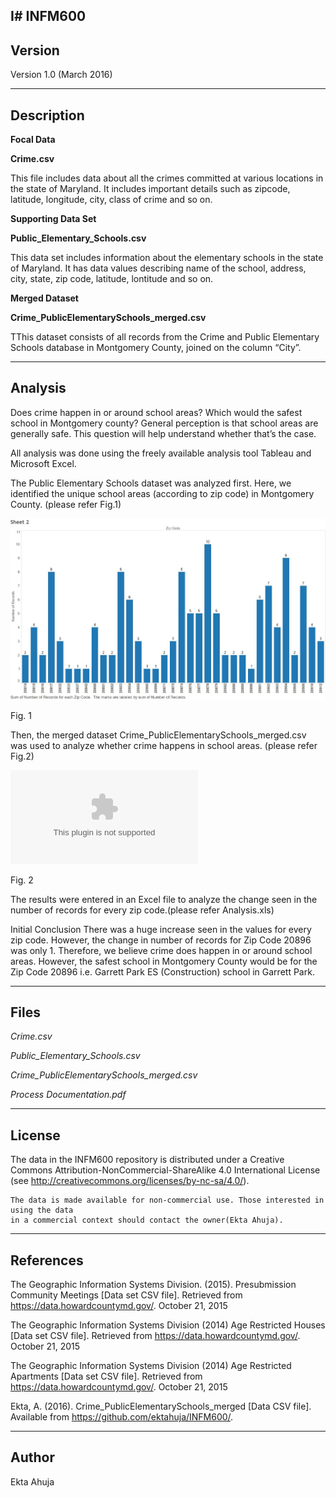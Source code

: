 I# INFM600
-----------
Version
-----------

Version 1.0 (March 2016)

-----------
Description
-----------

**Focal Data**

**Crime.csv**

This file includes data about all the crimes committed at various locations in the state of Maryland. It includes important details such as zipcode, latitude, longitude, city, class of crime and so on.

**Supporting Data Set**

**Public_Elementary_Schools.csv**

This data set includes information about the elementary schools in the state of Maryland. It has data values describing name of the school, address, city, state, zip code, latitude, lontitude and so on.


**Merged Dataset**

**Crime_PublicElementarySchools_merged.csv**

TThis dataset consists of all records from the Crime and Public Elementary Schools database in Montgomery County, joined on the column “City”.



---------------
Analysis
---------------

Does crime happen in or around school areas? Which would the safest school in Montgomery county?
General perception is that school areas are generally safe. This question will help understand whether that’s the case.


All analysis was done using the freely available analysis tool Tableau and Microsoft Excel.


The Public Elementary Schools dataset was analyzed first. Here, we identified the unique school areas (according to zip code) in Montgomery County. (please refer Fig.1)




![alt tag](https://github.com/ektahuja/INFM600/blob/master/Public_Elementary_Schools_zipcode.jpg)

Fig. 1

Then, the merged dataset Crime_PublicElementarySchools_merged.csv was used to analyze whether crime happens in school areas. (please refer Fig.2)


![alt tag](https://github.com/ektahuja/INFM600/blob/master/Crime_PublicElementarySchools_merged.csv)
  
Fig. 2

The results were entered in an Excel file to analyze the change seen in the number of records for every zip code.(please refer Analysis.xls)

Initial Conclusion
There was a huge increase seen in the values for every zip code. However, the change in number of records for Zip Code 20896 was only 1. Therefore, we believe crime does happen in or around school areas. However, the safest school in Montgomery County would be for the Zip Code 20896 i.e. Garrett Park ES (Construction) school in Garrett Park.


-----
Files
-----

*Crime.csv*

*Public_Elementary_Schools.csv*

*Crime_PublicElementarySchools_merged.csv*

*Process Documentation.pdf*

------- 
License
-------

The data in the INFM600 repository is distributed under a Creative Commons 
Attribution-NonCommercial-ShareAlike 4.0 International License (see 
http://creativecommons.org/licenses/by-nc-sa/4.0/).
   
	The data is made available for non-commercial use. Those interested in using the data 
   	in a commercial context should contact the owner(Ekta Ahuja).

----------
References
----------

The Geographic Information Systems Division. (2015). Presubmission Community Meetings [Data set CSV file]. Retrieved from https://data.howardcountymd.gov/. October 21, 2015

The Geographic Information Systems Division (2014) Age Restricted Houses [Data set CSV file]. Retrieved from https://data.howardcountymd.gov/. October 21, 2015

The Geographic Information Systems Division (2014) Age Restricted Apartments [Data set CSV file]. Retrieved from https://data.howardcountymd.gov/. October 21, 2015

Ekta, A. (2016). Crime_PublicElementarySchools_merged [Data CSV file]. Available from https://github.com/ektahuja/INFM600/.

-------
Author
-------

Ekta Ahuja